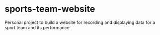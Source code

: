 # sports-team-website
Personal project to build a website for recording and displaying data for a sport team and its performance

